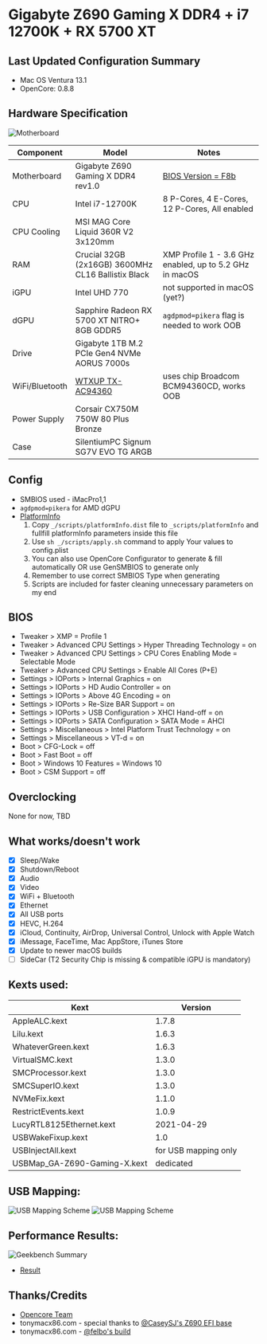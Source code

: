 # Gigabyte Z690 Gaming X DDR4 + i7 12700K + RX 5700 XT

## Last Updated Configuration Summary
- Mac OS Ventura 13.1
- OpenCore: 0.8.8

## Hardware Specification
![Motherboard](/_/mobo.png)

|Component|Model|Notes|
|--|--|--|
|Motherboard|Gigabyte Z690 Gaming X DDR4 rev1.0|[BIOS Version = F8b](/BIOS/Z690GAMINGXDDR4.F8b)|
|CPU|Intel i7-12700K|8 P-Cores, 4 E-Cores, 12 P-Cores, All enabled|
|CPU Cooling|MSI MAG Core Liquid 360R V2 3x120mm||
|RAM|Crucial 32GB (2x16GB) 3600MHz CL16 Ballistix Black|XMP Profile 1 - 3.6 GHz enabled, up to 5.2 GHz in macOS|
|iGPU|Intel UHD 770|not supported in macOS (yet?)|
|dGPU|Sapphire Radeon RX 5700 XT NITRO+ 8GB GDDR5|`agdpmod=pikera` flag is needed to work OOB|
|Drive|Gigabyte 1TB M.2 PCIe Gen4 NVMe AORUS 7000s||
|WiFi/Bluetooth|[WTXUP TX-AC94360](/_/wifi+bt.png)|uses chip Broadcom BCM94360CD, works OOB|
|Power Supply|Corsair CX750M 750W 80 Plus Bronze||
|Case|SilentiumPC Signum SG7V EVO TG ARGB||

## Config
- SMBIOS used - iMacPro1,1
- `agdpmod=pikera` for AMD dGPU
- [PlatformInfo](https://dortania.github.io/OpenCore-Install-Guide/config.plist/comet-lake.html#platforminfo)
    1. Copy `_/scripts/platformInfo.dist` file to `_scripts/platformInfo` and fullfill platformInfo parameters inside this file
    2. Use `sh _/scripts/apply.sh` command to apply Your values to config.plist
    3. You can also use OpenCore Configurator to generate & fill automatically OR use GenSMBIOS to generate only
    4. Remember to use correct SMBIOS Type when generating
    4. Scripts are included for faster cleaning unnecessary parameters on my end

## BIOS
- Tweaker > XMP = Profile 1
- Tweaker > Advanced CPU Settings > Hyper Threading Technology = on
- Tweaker > Advanced CPU Settings > CPU Cores Enabling Mode = Selectable Mode
- Tweaker > Advanced CPU Settings > Enable All Cores (P+E)
- Settings > IOPorts > Internal Graphics = on
- Settings > IOPorts > HD Audio Controller = on
- Settings > IOPorts > Above 4G Encoding = on
- Settings > IOPorts > Re-Size BAR Support = on
- Settings > IOPorts > USB Configuration > XHCI Hand-off = on
- Settings > IOPorts > SATA Configuration > SATA Mode = AHCI
- Settings > Miscellaneous > Intel Platform Trust Technology = on
- Settings > Miscellaneous > VT-d = on
- Boot > CFG-Lock = off
- Boot > Fast Boot = off
- Boot > Windows 10 Features = Windows 10
- Boot > CSM Support = off

## Overclocking
None for now, TBD

## What works/doesn't work
- [x] Sleep/Wake
- [x] Shutdown/Reboot
- [x] Audio
- [x] Video
- [x] WiFi + Bluetooth
- [x] Ethernet
- [x] All USB ports
- [x] HEVC, H.264
- [x] iCloud, Continuity, AirDrop, Universal Control, Unlock with Apple Watch
- [x] iMessage, FaceTime, Mac AppStore, iTunes Store
- [x] Update to newer macOS builds
- [ ] SideCar (T2 Security Chip is missing & compatible iGPU is mandatory)

## Kexts used:
|Kext|Version|
|--|--|
|AppleALC.kext|1.7.8|
|Lilu.kext|1.6.3|
|WhateverGreen.kext|1.6.3|
|VirtualSMC.kext|1.3.0|
|SMCProcessor.kext|1.3.0|
|SMCSuperIO.kext|1.3.0|
|NVMeFix.kext|1.1.0|
|RestrictEvents.kext|1.0.9|
|LucyRTL8125Ethernet.kext|2021-04-29
|USBWakeFixup.kext|1.0
|USBInjectAll.kext|for USB mapping only
|USBMap_GA-Z690-Gaming-X.kext|dedicated

## USB Mapping:
![USB Mapping Scheme](/_/usb_darkMode.png#gh-dark-mode-only)
![USB Mapping Scheme](/_/usb_lightMode.png#gh-light-mode-only)

## Performance Results:
![Geekbench Summary](/_/geekbench.png)
- [Result](https://browser.geekbench.com/v5/cpu/14144616)
  
## Thanks/Credits
- [Opencore Team](https://dortania.github.io/getting-started/)
- tonymacx86.com - special thanks to [@CaseySJ's Z690 EFI base](https://www.tonymacx86.com/threads/gigabyte-z690-aero-g-i5-12600k-amd-rx-6800-xt.317179/)
- tonymacx86.com - [@felbo's build](https://www.tonymacx86.com/threads/felbos-build-gigabyte-z690-gaming-x-ddr4-i7-12700k-amd-rx-580.319197/)
